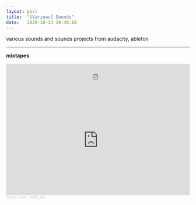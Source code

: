 ```yaml
---
layout: post
title:  "[Various] Sounds"
date:   2020-10-13 19:48:10
---
```


various sounds and sounds projects from audacity, ableton

-----------------------------------------------------------

**mixtapes**

<iframe width="100%" height="60" src="https://www.mixcloud.com/widget/iframe/?hide_cover=1&mini=1&light=1&feed=%2Fkeehar%2Fsep20_mix%2F" frameborder="0" ></iframe>

<iframe width="100%" height="300" scrolling="no" frameborder="no" allow="autoplay" src="https://w.soundcloud.com/player/?url=https%3A//api.soundcloud.com/tracks/913011163&color=%23ff5500&auto_play=false&hide_related=false&show_comments=true&show_user=true&show_reposts=false&show_teaser=true&visual=true"></iframe><div style="font-size: 10px; color: #cccccc;line-break: anywhere;word-break: normal;overflow: hidden;white-space: nowrap;text-overflow: ellipsis; font-family: Interstate,Lucida Grande,Lucida Sans Unicode,Lucida Sans,Garuda,Verdana,Tahoma,sans-serif;font-weight: 100;"><a href="https://soundcloud.com/skunklouis" title="Skunk Louis" target="_blank" style="color: #cccccc; text-decoration: none;">Skunk Louis</a> · <a href="https://soundcloud.com/skunklouis/mixtape_oct2020" title="oct20_Mix" target="_blank" style="color: #cccccc; text-decoration: none;">oct20_Mix</a></div>